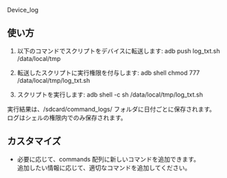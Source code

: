 Device_log

## 使い方

1. 以下のコマンドでスクリプトをデバイスに転送します:
   adb push log_txt.sh /data/local/tmp

2. 転送したスクリプトに実行権限を付与します:
   adb shell chmod 777 /data/local/tmp/log_txt.sh

3. スクリプトを実行します:
   adb shell -c sh /data/local/tmp/log_txt.sh

実行結果は、/sdcard/command_logs/ フォルダに日付ごとに保存されます。  
ログはシェルの権限内でのみ保存されます。

## カスタマイズ

- 必要に応じて、commands 配列に新しいコマンドを追加できます。  
  追加したい情報に応じて、適切なコマンドを追加してください。
